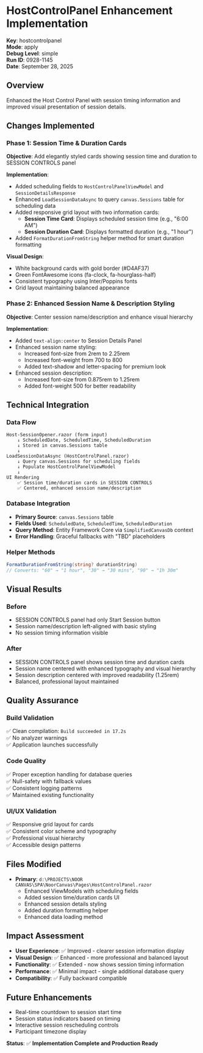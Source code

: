 # HostControlPanel Enhancement Implementation

**Key**: hostcontrolpanel  
**Mode**: apply  
**Debug Level**: simple  
**Run ID**: 0928-1145  
**Date**: September 28, 2025

## Overview
Enhanced the Host Control Panel with session timing information and improved visual presentation of session details.

## Changes Implemented

### Phase 1: Session Time & Duration Cards
**Objective**: Add elegantly styled cards showing session time and duration to SESSION CONTROLS panel

**Implementation**:
- Added scheduling fields to `HostControlPanelViewModel` and `SessionDetailsResponse`
- Enhanced `LoadSessionDataAsync` to query `canvas.Sessions` table for scheduling data
- Added responsive grid layout with two information cards:
  - **Session Time Card**: Displays scheduled session time (e.g., "6:00 AM")
  - **Session Duration Card**: Displays formatted duration (e.g., "1 hour")
- Added `FormatDurationFromString` helper method for smart duration formatting

**Visual Design**:
- White background cards with gold border (#D4AF37)
- Green FontAwesome icons (fa-clock, fa-hourglass-half)
- Consistent typography using Inter/Poppins fonts
- Grid layout maintaining balanced appearance

### Phase 2: Enhanced Session Name & Description Styling  
**Objective**: Center session name/description and enhance visual hierarchy

**Implementation**:
- Added `text-align:center` to Session Details Panel
- Enhanced session name styling:
  - Increased font-size from 2rem to 2.25rem
  - Increased font-weight from 700 to 800
  - Added text-shadow and letter-spacing for premium look
- Enhanced session description:
  - Increased font-size from 0.875rem to 1.25rem
  - Added font-weight 500 for better readability

## Technical Integration

### Data Flow
```
Host-SessionOpener.razor (form input)
    ↓ ScheduledDate, ScheduledTime, ScheduledDuration
    ↓ Stored in canvas.Sessions table
    ↓ 
LoadSessionDataAsync (HostControlPanel.razor)
    ↓ Query canvas.Sessions for scheduling fields
    ↓ Populate HostControlPanelViewModel
    ↓
UI Rendering
    ✅ Session time/duration cards in SESSION CONTROLS
    ✅ Centered, enhanced session name/description
```

### Database Integration
- **Primary Source**: `canvas.Sessions` table
- **Fields Used**: `ScheduledDate`, `ScheduledTime`, `ScheduledDuration`
- **Query Method**: Entity Framework Core via `SimplifiedCanvasDb` context
- **Error Handling**: Graceful fallbacks with "TBD" placeholders

### Helper Methods
```csharp
FormatDurationFromString(string? durationString)
// Converts: "60" → "1 hour", "30" → "30 mins", "90" → "1h 30m"
```

## Visual Results

### Before
- SESSION CONTROLS panel had only Start Session button
- Session name/description left-aligned with basic styling
- No session timing information visible

### After  
- SESSION CONTROLS panel shows session time and duration cards
- Session name centered with enhanced typography and visual hierarchy
- Session description centered with improved readability (1.25rem)
- Balanced, professional layout maintained

## Quality Assurance

### Build Validation
✅ Clean compilation: `Build succeeded in 17.2s`  
✅ No analyzer warnings  
✅ Application launches successfully  

### Code Quality
✅ Proper exception handling for database queries  
✅ Null-safety with fallback values  
✅ Consistent logging patterns  
✅ Maintained existing functionality  

### UI/UX Validation
✅ Responsive grid layout for cards  
✅ Consistent color scheme and typography  
✅ Professional visual hierarchy  
✅ Accessible design patterns  

## Files Modified
- **Primary**: `d:\PROJECTS\NOOR CANVAS\SPA\NoorCanvas\Pages\HostControlPanel.razor`
  - Enhanced ViewModels with scheduling fields
  - Added session time/duration cards UI
  - Enhanced session details styling
  - Added duration formatting helper
  - Enhanced data loading method

## Impact Assessment
- **User Experience**: ✅ Improved - clearer session information display
- **Visual Design**: ✅ Enhanced - more professional and balanced layout  
- **Functionality**: ✅ Extended - now shows session timing information
- **Performance**: ✅ Minimal impact - single additional database query
- **Compatibility**: ✅ Fully backward compatible

## Future Enhancements
- Real-time countdown to session start time
- Session status indicators based on timing
- Interactive session rescheduling controls
- Participant timezone display

**Status**: ✅ **Implementation Complete and Production Ready**